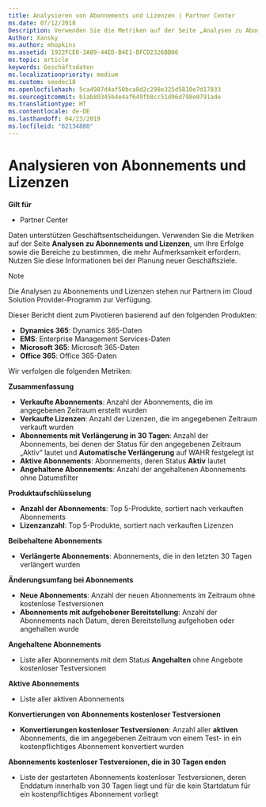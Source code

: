 ```yaml
---
title: Analysieren von Abonnements und Lizenzen | Partner Center
ms.date: 07/12/2018
Description: Verwenden Sie die Metriken auf der Seite „Analysen zu Abonnements und Lizenzen“, um Ihre Erfolge sowie die Bereiche zu bestimmen, die mehr Aufmerksamkeit erfordern.
Author: Xansky
ms.author: mhopkins
ms.assetid: 1922FCE8-3A89-44ED-B4E1-BFCD2326BB06
ms.topic: article
keywords: Geschäftsdaten
ms.localizationpriority: medium
ms.custom: seodec18
ms.openlocfilehash: 5ca4987d4af50bca8d2c298e325d5810e7d17033
ms.sourcegitcommit: b1ab80345b4e4af649fb8cc51d96d798e0791ade
ms.translationtype: HT
ms.contentlocale: de-DE
ms.lasthandoff: 04/23/2019
ms.locfileid: "62134880"
---
```

# <a name="analyze-subscriptions-and-licenses"></a>Analysieren von Abonnements und Lizenzen 

**Gilt für**

- Partner Center

Daten unterstützen Geschäftsentscheidungen. Verwenden Sie die Metriken auf der Seite **Analysen zu Abonnements und Lizenzen**, um Ihre Erfolge sowie die Bereiche zu bestimmen, die mehr Aufmerksamkeit erfordern. Nutzen Sie diese Informationen bei der Planung neuer Geschäftsziele.

> [!NOTE]
> Die Analysen zu Abonnements und Lizenzen stehen nur Partnern im Cloud Solution Provider-Programm zur Verfügung.


Dieser Bericht dient zum Pivotieren basierend auf den folgenden Produkten:

 - **Dynamics 365**: Dynamics 365-Daten  
 - **EMS**: Enterprise Management Services-Daten  
 - **Microsoft 365**: Microsoft 365-Daten  
 - **Office 365**: Office 365-Daten  


Wir verfolgen die folgenden Metriken:

**Zusammenfassung**  
 - **Verkaufte Abonnements**: Anzahl der Abonnements, die im angegebenen Zeitraum erstellt wurden  
 - **Verkaufte Lizenzen**: Anzahl der Lizenzen, die im angegebenen Zeitraum verkauft wurden   
 - **Abonnements mit Verlängerung in 30 Tagen**: Anzahl der Abonnements, bei denen der Status für den angegebenen Zeitraum „Aktiv“ lautet und **Automatische Verlängerung** auf WAHR festgelegt ist
 - **Aktive Abonnements**: Abonnements, deren Status **Aktiv** lautet  
 - **Angehaltene Abonnements**: Anzahl der angehaltenen Abonnements ohne Datumsfilter  

**Produktaufschlüsselung**  
 - **Anzahl der Abonnements**: Top 5-Produkte, sortiert nach verkauften Abonnements  
 - **Lizenzanzahl**: Top 5-Produkte, sortiert nach verkauften Lizenzen

**Beibehaltene Abonnements**
 - **Verlängerte Abonnements**: Abonnements, die in den letzten 30 Tagen verlängert wurden  

**Änderungsumfang bei Abonnements**  
 - **Neue Abonnements**: Anzahl der neuen Abonnements im Zeitraum ohne kostenlose Testversionen  
 - **Abonnements mit aufgehobener Bereitstellung**: Anzahl der Abonnements nach Datum, deren Bereitstellung aufgehoben oder angehalten wurde  

**Angehaltene Abonnements**  
 - Liste aller Abonnements mit dem Status **Angehalten** ohne Angebote kostenloser Testversionen  
  
**Aktive Abonnements**
 - Liste aller aktiven Abonnements  

**Konvertierungen von Abonnements kostenloser Testversionen**  
 - **Konvertierungen kostenloser Testversionen**: Anzahl aller **aktiven** Abonnements, die im angegebenen Zeitraum von einem Test- in ein kostenpflichtiges Abonnement konvertiert wurden  

**Abonnements kostenloser Testversionen, die in 30 Tagen enden**  
 - Liste der gestarteten Abonnements kostenloser Testversionen, deren Enddatum innerhalb von 30 Tagen liegt und für die kein Startdatum für ein kostenpflichtiges Abonnement vorliegt  

  